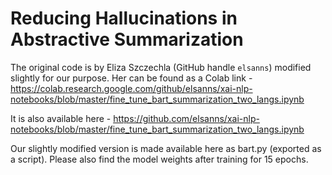 # Reducing Hallucinations in Abstractive Summarization

The original code is by Eliza Szczechla (GitHub handle `elsanns`) modified slightly for our purpose.
Her can be found as a Colab link - 
https://colab.research.google.com/github/elsanns/xai-nlp-notebooks/blob/master/fine_tune_bart_summarization_two_langs.ipynb

It is also available here - https://github.com/elsanns/xai-nlp-notebooks/blob/master/fine_tune_bart_summarization_two_langs.ipynb

Our slightly modified version is made available here as bart.py (exported as a script).
Please also find the model weights after training for 15 epochs.